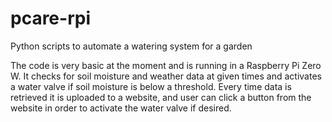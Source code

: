 # pcare-rpi
Python scripts to automate a watering system for a garden

The code is very basic at the moment and is running in a Raspberry Pi Zero W.
It checks for soil moisture and weather data at given times and activates a water valve if soil moisture is below a threshold.
Every time data is retrieved it is uploaded to a website, and user can click a button from the website in order to activate the water valve if desired.

